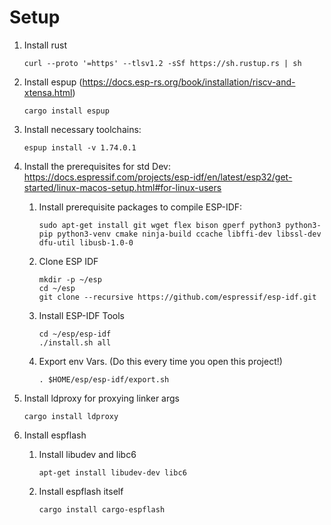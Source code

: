 # Setup

1. Install rust 
    ```
    curl --proto '=https' --tlsv1.2 -sSf https://sh.rustup.rs | sh
2. Install espup (https://docs.esp-rs.org/book/installation/riscv-and-xtensa.html)
    ```
    cargo install espup
3. Install necessary toolchains: 
    ```
    espup install -v 1.74.0.1
4. Install the prerequisites for std Dev: https://docs.espressif.com/projects/esp-idf/en/latest/esp32/get-started/linux-macos-setup.html#for-linux-users
    
    1. Install prerequisite packages to compile ESP-IDF: 
        ```
        sudo apt-get install git wget flex bison gperf python3 python3-pip python3-venv cmake ninja-build ccache libffi-dev libssl-dev dfu-util libusb-1.0-0
    2. Clone ESP IDF
        ```
        mkdir -p ~/esp
        cd ~/esp
        git clone --recursive https://github.com/espressif/esp-idf.git
    3. Install ESP-IDF Tools
        ```
        cd ~/esp/esp-idf
        ./install.sh all
    4. Export env Vars. (Do this every time you open this project!)
        ```
        . $HOME/esp/esp-idf/export.sh
5. Install ldproxy for proxying linker args
    ```
    cargo install ldproxy
6. Install espflash
    1. Install libudev and libc6
        ```
        apt-get install libudev-dev libc6
    2. Install espflash itself
        ```
        cargo install cargo-espflash